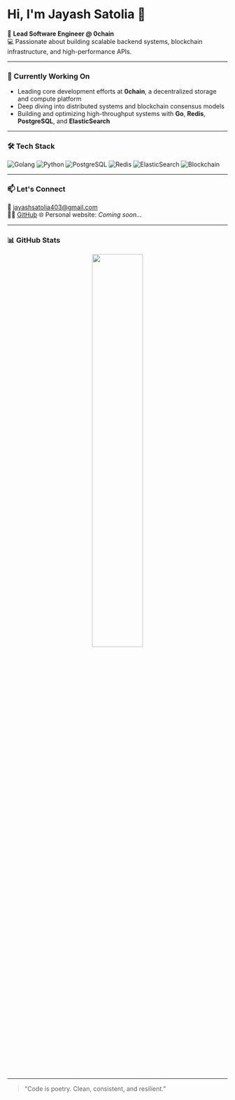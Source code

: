 # Hi, I'm Jayash Satolia 👋

🚀 **Lead Software Engineer @ 0chain**  
💻 Passionate about building scalable backend systems, blockchain infrastructure, and high-performance APIs.

---

### 🧠 Currently Working On
- Leading core development efforts at **0chain**, a decentralized storage and compute platform
- Deep diving into distributed systems and blockchain consensus models
- Building and optimizing high-throughput systems with **Go**, **Redis**, **PostgreSQL**, and **ElasticSearch**

---

### 🛠️ Tech Stack
![Golang](https://img.shields.io/badge/-Golang-000?style=flat&logo=go&logoColor=00ADD8)
![Python](https://img.shields.io/badge/-Python-000?style=flat&logo=python)
![PostgreSQL](https://img.shields.io/badge/-PostgreSQL-000?style=flat&logo=postgresql)
![Redis](https://img.shields.io/badge/-Redis-000?style=flat&logo=redis)
![ElasticSearch](https://img.shields.io/badge/-ElasticSearch-000?style=flat&logo=elasticsearch)
![Blockchain](https://img.shields.io/badge/-Blockchain-000?style=flat&logo=blockchain-dot-com)

---

### 📫 Let's Connect
📧 jayashsatolia403@gmail.com  
🧑‍💻 [GitHub](https://github.com/Jayashsatolia403) 
🌐 Personal website: *Coming soon...*

---

### 📊 GitHub Stats

<p align="center">
  <img src="https://github-readme-stats.vercel.app/api?username=Jayashsatolia403&show_icons=true&theme=radical" width="48%" />
</p>

---

> “Code is poetry. Clean, consistent, and resilient.”

